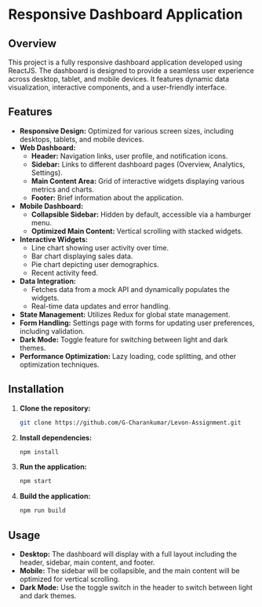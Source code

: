 # Responsive Dashboard Application

## Overview
This project is a fully responsive dashboard application developed using ReactJS. The dashboard is designed to provide a seamless user experience across desktop, tablet, and mobile devices. It features dynamic data visualization, interactive components, and a user-friendly interface.

## Features
- **Responsive Design:** Optimized for various screen sizes, including desktops, tablets, and mobile devices.
- **Web Dashboard:**
  - **Header:** Navigation links, user profile, and notification icons.
  - **Sidebar:** Links to different dashboard pages (Overview, Analytics, Settings).
  - **Main Content Area:** Grid of interactive widgets displaying various metrics and charts.
  - **Footer:** Brief information about the application.
- **Mobile Dashboard:**
  - **Collapsible Sidebar:** Hidden by default, accessible via a hamburger menu.
  - **Optimized Main Content:** Vertical scrolling with stacked widgets.
- **Interactive Widgets:**
  - Line chart showing user activity over time.
  - Bar chart displaying sales data.
  - Pie chart depicting user demographics.
  - Recent activity feed.
- **Data Integration:**
  - Fetches data from a mock API and dynamically populates the widgets.
  - Real-time data updates and error handling.
- **State Management:** Utilizes Redux for global state management.
- **Form Handling:** Settings page with forms for updating user preferences, including validation.
- **Dark Mode:** Toggle feature for switching between light and dark themes.
- **Performance Optimization:** Lazy loading, code splitting, and other optimization techniques.

## Installation

1. **Clone the repository:**
    ```bash
    git clone https://github.com/G-Charankumar/Levon-Assignment.git
    ```

2. **Install dependencies:**
    ```bash
    npm install
    ```

3. **Run the application:**
    ```bash
    npm start
    ```

4. **Build the application:**
    ```bash
    npm run build
    ```

## Usage
- **Desktop:** The dashboard will display with a full layout including the header, sidebar, main content, and footer.
- **Mobile:** The sidebar will be collapsible, and the main content will be optimized for vertical scrolling.
- **Dark Mode:** Use the toggle switch in the header to switch between light and dark themes.
